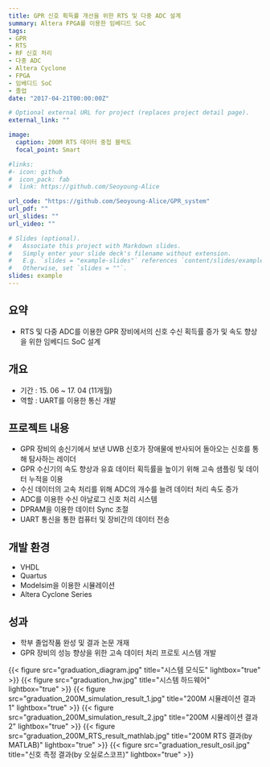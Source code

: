 ```yaml
---
title: GPR 신호 획득률 개선을 위한 RTS 및 다중 ADC 설계
summary: Altera FPGA를 이용한 임베디드 SoC
tags:
- GPR
- RTS
- RF 신호 처리
- 다중 ADC
- Altera Cyclone
- FPGA
- 임베디드 SoC
- 졸업
date: "2017-04-21T00:00:00Z"

# Optional external URL for project (replaces project detail page).
external_link: ""

image:
  caption: 200M RTS 데이터 중첩 블럭도
  focal_point: Smart

#links:
#- icon: github
#  icon_pack: fab
#  link: https://github.com/Seoyoung-Alice

url_code: "https://github.com/Seoyoung-Alice/GPR_system"
url_pdf: ""
url_slides: ""
url_video: ""

# Slides (optional).
#   Associate this project with Markdown slides.
#   Simply enter your slide deck's filename without extension.
#   E.g. `slides = "example-slides"` references `content/slides/example-slides.md`.
#   Otherwise, set `slides = ""`.
slides: example
---
```


##	요약
- RTS 및 다중 ADC를 이용한 GPR 장비에서의 신호 수신 획득률 증가 및 속도 향상을 위한 임베디드 SoC 설계

##	개요
- 기간 : 15. 06 ~ 17. 04 (11개월)
- 역할 : UART를 이용한 통신 개발

##	프로젝트 내용
- GPR 장비의 송신기에서 보낸 UWB 신호가 장애물에 반사되어 돌아오는 신호를 통해 탐사하는 레이더
- GPR 수신기의 속도 향상과 유효 데이터 획득률을 높이기 위해 고속 샘플링 및 데이터 누적을 이용
- 수신 데이터의 고속 처리를 위해 ADC의 개수를 늘려 데이터 처리 속도 증가
- ADC를 이용한 수신 아날로그 신호 처리 시스템
- DPRAM을 이용한 데이터 Sync 조절
- UART 통신을 통한 컴퓨터 및 장비간의 데이터 전송

##	개발 환경
- VHDL
- Quartus
- Modelsim을 이용한 시뮬레이션
- Altera Cyclone Series

##	성과
- 학부 졸업작품 완성 및 결과 논문 개재
- GPR 장비의 성능 향상을 위한 고속 데이터 처리 프로토 시스템 개발

{{< figure src="graduation_diagram.jpg" title="시스템 모식도" lightbox="true" >}}
{{< figure src="graduation_hw.jpg" title="시스템 하드웨어" lightbox="true" >}}
{{< figure src="graduation_200M_simulation_result_1.jpg" title="200M 시뮬레이션 결과 1" lightbox="true" >}}
{{< figure src="graduation_200M_simulation_result_2.jpg" title="200M 시뮬레이션 결과 2" lightbox="true" >}}
{{< figure src="graduation_200M_RTS_result_mathlab.jpg" title="200M RTS 결과(by MATLAB)" lightbox="true" >}}
{{< figure src="graduation_result_osil.jpg" title="신호 측정 결과(by 오실로스코프)" lightbox="true" >}}